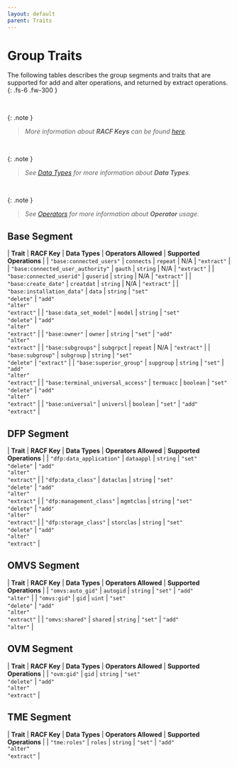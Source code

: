 ```yaml
---
layout: default
parent: Traits
---
```


# Group Traits

The following tables describes the group segments and traits that are supported for add and alter operations, and returned by extract operations.
{: .fs-6 .fw-300 }

&nbsp;

{: .note }
> _More information about **RACF Keys** can be found [here](https://www.ibm.com/docs/en/zos/3.1.0?topic=tables-user-administration)._

&nbsp;

{: .note }
> _See [Data Types](../data_types) for more information about **Data Types**._

&nbsp;

{: .note }
> _See [Operators](../operators) for more information about **Operator** usage._

## Base Segment

| **Trait** | **RACF Key** | **Data Types** | **Operators Allowed** | **Supported Operations** |
| `"base:connected_users"` | `connects` | `repeat` | N/A | `"extract"` |
| `"base:connected_user_authority"` | `gauth` | `string` | N/A | `"extract"` |
| `"base:connected_userid"` | `guserid` | `string` | N/A | `"extract"` |
| `"base:create_date"` | `creatdat` | `string` | N/A | `"extract"` |
| `"base:installation_data"` | `data` | `string` | `"set"`<br>`"delete"` | `"add"`<br>`"alter"`<br>`"extract"` |
| `"base:data_set_model"` | `model` | `string` | `"set"`<br>`"delete"` | `"add"`<br>`"alter"`<br>`"extract"` |
| `"base:owner"` | `owner` | `string` | `"set"` | `"add"`<br>`"alter"`<br>`"extract"` |
| `"base:subgroups"` | `subgrpct` | `repeat` | N/A | `"extract"` |
| `"base:subgroup"` | `subgroup` | `string` | `"set"`<br>`"delete"` | `"extract"` |
| `"base:superior_group"` | `supgroup` | `string` | `"set"` | `"add"`<br>`"alter"`<br>`"extract"` |
| `"base:terminal_universal_access"` | `termuacc` | `boolean` | `"set"`<br>`"delete"` | `"add"`<br>`"alter"`<br>`"extract"` |
| `"base:universal"` | `universl` | `boolean` | `"set"` | `"add"`<br>`"extract"` |

## DFP Segment

| **Trait** | **RACF Key** | **Data Types** | **Operators Allowed** | **Supported Operations** |
| `"dfp:data_application"` | `dataappl` | `string` | `"set"`<br>`"delete"` | `"add"`<br>`"alter"`<br>`"extract"` |
| `"dfp:data_class"` | `dataclas` | `string` | `"set"`<br>`"delete"` | `"add"`<br>`"alter"`<br>`"extract"` |
| `"dfp:management_class"` | `mgmtclas` | `string` | `"set"`<br>`"delete"` | `"add"`<br>`"alter"`<br>`"extract"` |
| `"dfp:storage_class"` | `storclas` | `string` | `"set"`<br>`"delete"` | `"add"`<br>`"alter"`<br>`"extract"` |

## OMVS Segment

| **Trait** | **RACF Key** | **Data Types** | **Operators Allowed** | **Supported Operations** |
| `"omvs:auto_gid"` | `autogid` | `string` | `"set"` | `"add"`<br>`"alter"` |
| `"omvs:gid"` | `gid` | `uint` | `"set"`<br>`"delete"` | `"add"`<br>`"alter"`<br>`"extract"` |
| `"omvs:shared"` | `shared` | `string` | `"set"` | `"add"`<br>`"alter"` |

## OVM Segment

| **Trait** | **RACF Key** | **Data Types** | **Operators Allowed** | **Supported Operations** |
| `"ovm:gid"` | `gid` | `string` | `"set"`<br>`"delete"` | `"add"`<br>`"alter"`<br>`"extract"` |

## TME Segment

| **Trait** | **RACF Key** | **Data Types** | **Operators Allowed** | **Supported Operations** |
| `"tme:roles"` | `roles` | `string` | `"set"` | `"add"`<br>`"alter"`<br>`"extract"` |
